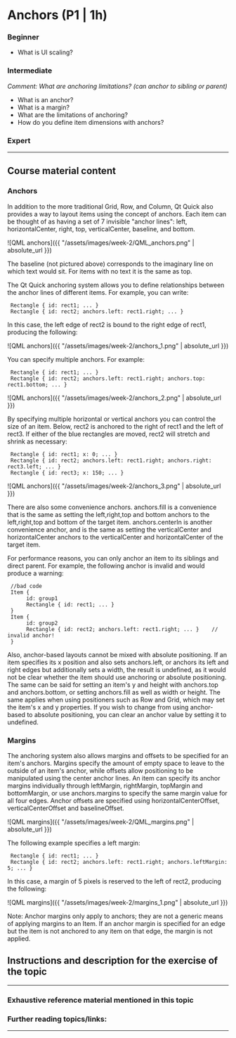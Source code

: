 # Anchors (P1 | 1h)

### Beginner

* What is UI scaling?

### Intermediate

*Comment:  What are anchoring limitations? (can anchor to sibling or parent)*

* What is an anchor?
* What is a margin?
* What are the limitations of anchoring?
* How do you define item dimensions with anchors?


### Expert


***

## Course material content

### Anchors

In addition to the more traditional Grid, Row, and Column, Qt Quick also provides a way to layout items using the concept of anchors. Each item can be thought of as having a set of 7 invisible "anchor lines": left, horizontalCenter, right, top, verticalCenter, baseline, and bottom.

![QML anchors]({{ "/assets/images/week-2/QML_anchors.png" | absolute_url }})

The baseline (not pictured above) corresponds to the imaginary line on which text would sit. For items with no text it is the same as top.

The Qt Quick anchoring system allows you to define relationships between the anchor lines of different items. For example, you can write:

     Rectangle { id: rect1; ... }
     Rectangle { id: rect2; anchors.left: rect1.right; ... }

In this case, the left edge of rect2 is bound to the right edge of rect1, producing the following:

![QML anchors]({{ "/assets/images/week-2/anchors_1.png" | absolute_url }})

You can specify multiple anchors. For example:

     Rectangle { id: rect1; ... }
     Rectangle { id: rect2; anchors.left: rect1.right; anchors.top: rect1.bottom; ... }

![QML anchors]({{ "/assets/images/week-2/anchors_2.png" | absolute_url }})

By specifying multiple horizontal or vertical anchors you can control the size of an item. Below, rect2 is anchored to the right of rect1 and the left of rect3. If either of the blue rectangles are moved, rect2 will stretch and shrink as necessary:

     Rectangle { id: rect1; x: 0; ... }
     Rectangle { id: rect2; anchors.left: rect1.right; anchors.right: rect3.left; ... }
     Rectangle { id: rect3; x: 150; ... }

![QML anchors]({{ "/assets/images/week-2/anchors_3.png" | absolute_url }})

There are also some convenience anchors. anchors.fill is a convenience that is the same as setting the left,right,top and bottom anchors to the left,right,top and bottom of the target item. anchors.centerIn is another convenience anchor, and is the same as setting the verticalCenter and horizontalCenter anchors to the verticalCenter and horizontalCenter of the target item.

For performance reasons, you can only anchor an item to its siblings and direct parent. For example, the following anchor is invalid and would produce a warning:

     //bad code
     Item {
          id: group1
          Rectangle { id: rect1; ... }
     }
     Item {
          id: group2
          Rectangle { id: rect2; anchors.left: rect1.right; ... }    // invalid anchor!
     }

Also, anchor-based layouts cannot be mixed with absolute positioning. If an item specifies its x position and also sets anchors.left, or anchors its left and right edges but additionally sets a width, the result is undefined, as it would not be clear whether the item should use anchoring or absolute positioning. The same can be said for setting an item's y and height with anchors.top and anchors.bottom, or setting anchors.fill as well as width or height. The same applies when using positioners such as Row and Grid, which may set the item's x and y properties. If you wish to change from using anchor-based to absolute positioning, you can clear an anchor value by setting it to undefined.

### Margins

The anchoring system also allows margins and offsets to be specified for an item's anchors. Margins specify the amount of empty space to leave to the outside of an item's anchor, while offsets allow positioning to be manipulated using the center anchor lines. An item can specify its anchor margins individually through leftMargin, rightMargin, topMargin and bottomMargin, or use anchors.margins to specify the same margin value for all four edges. Anchor offsets are specified using horizontalCenterOffset, verticalCenterOffset and baselineOffset.

![QML margins]({{ "/assets/images/week-2/QML_margins.png" | absolute_url }})

The following example specifies a left margin:

     Rectangle { id: rect1; ... }
     Rectangle { id: rect2; anchors.left: rect1.right; anchors.leftMargin: 5; ... }

In this case, a margin of 5 pixels is reserved to the left of rect2, producing the following:

![QML margins]({{ "/assets/images/week-2/margins_1.png" | absolute_url }})

Note: Anchor margins only apply to anchors; they are not a generic means of applying margins to an Item. If an anchor margin is specified for an edge but the item is not anchored to any item on that edge, the margin is not applied.

## Instructions and description for the exercise of the topic


***

### Exhaustive reference material mentioned in this topic


### Further reading topics/links:


***
